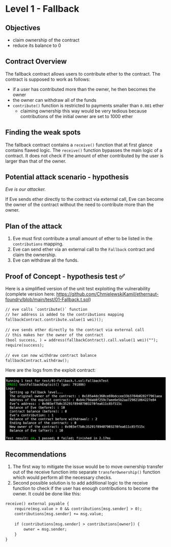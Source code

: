 # Level 1 - Fallback
## Objectives
- claim ownership of the contract
- reduce its balance to 0

## Contract Overview
The fallback contract allows users to contribute ether to the contract. The contract is supposed to work as follows:
- if a user has contributed more than the owner, he then becomes the owner
- the owner can withdraw all of the funds
- `contribute()` function is restricted to payments smaller than `0.001` ether
	- claiming ownership this way would be very tedious because contributions of the initial owner are set to 1000 ether

## Finding the weak spots
The fallback contract contains a `receive()` function that at first glance contains flawed logic. The `receive()` function bypasses the main logic of a contract. It does not check if the amount of ether contributed by the user is larger than that of the owner. 

## Potential attack scenario - hypothesis
*Eve is our attacker.*

If Eve sends ether directly to the contract via external call, Eve can become the owner of the contract without the need to contribute more than the owner. 

## Plan of the attack
1. Eve must first contribute a small amount of ether to be listed in the `contributions` mapping. 
2. Eve can send ether via an external call to the `Fallback` contract and claim the ownership.
3. Eve can withdraw all the funds.

## Proof of Concept - hypothesis test ✅
Here is a simplified version of the unit test exploiting the vulnerability (complete version here: https://github.com/ChmielewskiKamil/ethernaut-foundry/blob/main/test/01-Fallback.t.sol)

```solidity
// eve calls `contribute()` function
// her address is added to the contributions mapping
fallbackContract.contribute.value(1 wei)();

// eve sends ether directly to the contract via external call
// this makes her the owner of the contract
(bool success, ) = address(fallbackContract).call.value(1 wei)("");
require(success);

// eve can now withdraw contract balance
fallbackContract.withdraw();
```

Here are the logs from the exploit contract:

![alt text](https://github.com/ChmielewskiKamil/ethernaut-foundry/blob/main/img/Fallback.png?raw=true)

## Recommendations
1. The first way to mitigate the issue would be to move ownership transfer out of the receive function into separate `transferOwnership()` function which would perform all the necessary checks.
2. Second possible solution is to add additional logic to the receive function to check if the user has enough contributions to become the owner. It could be done like this:
```solidity
receive() external payable {
	require(msg.value > 0 && contributions[msg.sender] > 0);
	contributions[msg.sender] += msg.value;
	
	if (contributions[msg.sender] > contributions[owner]) {
		owner = msg.sender;
	}
}
```